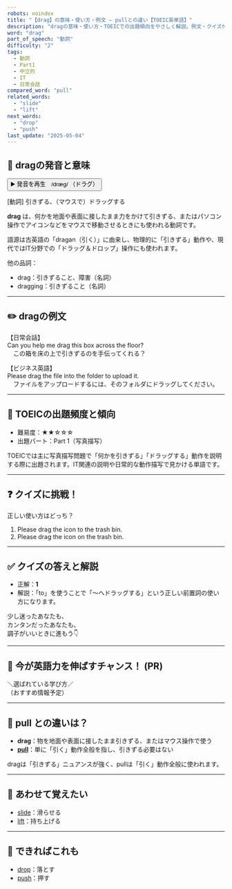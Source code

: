 ```yaml
---
robots: noindex
title: "【drag】の意味・使い方・例文 ― pullとの違い【TOEIC英単語】"
description: "dragの意味・使い方・TOEICでの出題傾向をやさしく解説。例文・クイズ付きでpullとの違いもわかりやすく学べます。"
word: "drag"
part_of_speech: "動詞"
difficulty: "2"
tags:
  - 動詞
  - Part1
  - 中立的
  - IT
  - 日常会話
compared_word: "pull"
related_words:
  - "slide"
  - "lift"
next_words:
  - "drop"
  - "push"
last_update: "2025-05-04"
---
```


## 🔰 dragの発音と意味

<button class="play-audio" onclick="playTTS('drag')">
  <span class="play-audio-main">
    ▶️ 発音を再生　/dræɡ/
  </span>
  <span class="play-audio-sub">
    （ドラグ）
  </span>
</button>

[動詞] 引きずる、（マウスで）ドラッグする

**drag** は、何かを地面や表面に接したまま力をかけて引きずる、またはパソコン操作でアイコンなどをマウスで移動させるときにも使われる動詞です。

語源は古英語の「dragan（引く）」に由来し、物理的に「引きずる」動作や、現代ではIT分野での「ドラッグ＆ドロップ」操作にも使われます。

他の品詞：  
- drag：引きずること、障害（名詞）
- dragging：引きずること（名詞）

---

## ✏️ dragの例文

【日常会話】  
Can you help me drag this box across the floor?  
　この箱を床の上で引きずるのを手伝ってくれる？

【ビジネス英語】  
Please drag the file into the folder to upload it.  
　ファイルをアップロードするには、そのフォルダにドラッグしてください。

---

## 🎯 TOEICの出題頻度と傾向

- 難易度：★★☆☆☆
- 出題パート：Part 1（写真描写）

TOEICでは主に写真描写問題で「何かを引きずる」「ドラッグする」動作を説明する際に出題されます。IT関連の説明や日常的な動作描写で見かける単語です。

---

## ❓ クイズに挑戦！

正しい使い方はどっち？

1. Please drag the icon to the trash bin.  
2. Please drag the icon on the trash bin.

---

## ✅ クイズの答えと解説

- 正解：**1**
- 解説：「to」を使うことで「～へドラッグする」という正しい前置詞の使い方になります。

少し迷ったあなたも、  
カンタンだったあなたも、  
調子がいいときに進もう👇️

---

## 🚀 今が英語力を伸ばすチャンス！ (PR)

<div class="info-center">
＼選ばれている学び方／<br>  
（おすすめ情報予定）
</div>

---

## 🤔  pull との違いは？

- **drag**：物を地面や表面に接したまま引きずる、またはマウス操作で使う
- **[pull](/word/pull/)**：単に「引く」動作全般を指し、引きずる必要はない

dragは「引きずる」ニュアンスが強く、pullは「引く」動作全般に使われます。

---

## 🧩 あわせて覚えたい

- [slide](/word/slide/)：滑らせる
- [lift](/word/lift/)：持ち上げる

---

## 📖 できればこれも

- [drop](/word/drop/)：落とす
- [push](/word/push/)：押す

<!-- cvid: aid19_bid31 -->
